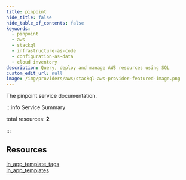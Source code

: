 ```yaml
---
title: pinpoint
hide_title: false
hide_table_of_contents: false
keywords:
  - pinpoint
  - aws
  - stackql
  - infrastructure-as-code
  - configuration-as-data
  - cloud inventory
description: Query, deploy and manage AWS resources using SQL
custom_edit_url: null
image: /img/providers/aws/stackql-aws-provider-featured-image.png
---
```


The pinpoint service documentation.

:::info Service Summary

<div class="row">
<div class="providerDocColumn">
<span>total resources:&nbsp;<b>2</b></span><br />
</div>
</div>

:::

## Resources
<div class="row">
<div class="providerDocColumn">
<a href="/providers/aws/pinpoint/in_app_template_tags/">in_app_template_tags</a>
</div>
<div class="providerDocColumn">
<a href="/providers/aws/pinpoint/in_app_templates/">in_app_templates</a>
</div>
</div>